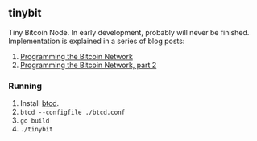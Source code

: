 ## tinybit

Tiny Bitcoin Node. In early development, probably will never be finished. 
Implementation is explained in a series of blog posts:

1. [Programming the Bitcoin Network](https://jeiwan.net/posts/programming-bitcoin-network/)
1. [Programming the Bitcoin Network, part 2](https://jeiwan.net/posts/programming-bitcoin-network-2/)

### Running
1. Install [btcd](https://github.com/btcsuite/btcd).
1. `btcd --configfile ./btcd.conf`
1. `go build`
1. `./tinybit`
